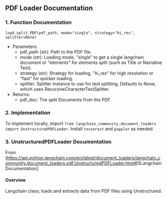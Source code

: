 ## PDF Loader Documentation

### 1. Function Documentation

`load_split_PDF(pdf_path, mode="single", strategy="hi_res", splitter=None)`

- Parameters:
  - pdf_path (str): Path to the PDF file.
  - mode (str): Loading mode, "single" to get a single langchain document or "elements" for elements split (such as Title or Narrative Text).
  - strategy (str): Strategy for loading, "hi_res" for high resolution or "fast" for quicker loading.
  - splitter: Splitter instance to use for text splitting. Defaults to None, which uses RecursiveCharacterTextSplitter.
- Returns:
  - pdf_doc: The split Documents from the PDF.

### 2. Implementation

To implement locally, import `from langchain_community.document_loaders import UnstructuredPDFLoader`. Install `tesseract` and `poppler` as needed.

### 3. UnstructuredPDFLoader Documentation

From (https://api.python.langchain.com/en/latest/document_loaders/langchain_community.document_loaders.pdf.UnstructuredPDFLoader.html#)[Langchain Documentation]

#### Overview

Langchain class; loads and extracts data from PDF files using Unstructured.
